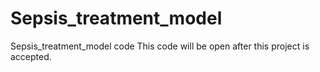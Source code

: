 # Sepsis_treatment_model

Sepsis_treatment_model code
This code will be open after this project is accepted.
